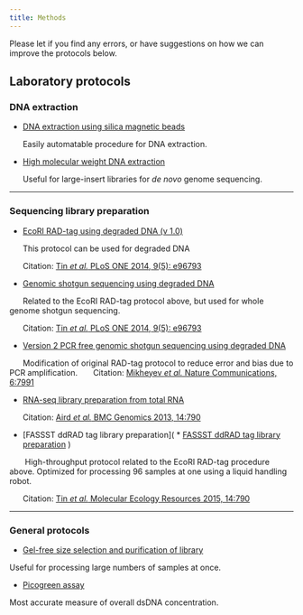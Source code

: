 ```yaml
---
title: Methods
---
```


Please let if you find any errors, or have suggestions on how we can improve the protocols below.

## Laboratory protocols

### DNA extraction

  * [DNA extraction using silica magnetic beads][1]

&nbsp;&nbsp;&nbsp;&nbsp;&nbsp;&nbsp;Easily automatable procedure for DNA extraction.

  * [High molecular weight DNA extraction][2]

&nbsp;&nbsp;&nbsp;&nbsp;&nbsp;&nbsp;Useful for large-insert libraries for *de novo* genome sequencing.

* * *

### Sequencing library preparation

  * [EcoRI RAD-tag using degraded DNA (v 1.0)][3]

&nbsp;&nbsp;&nbsp;&nbsp;&nbsp;&nbsp;This protocol can be used for degraded DNA

&nbsp;&nbsp;&nbsp;&nbsp;&nbsp;&nbsp;Citation: [Tin *et al.* PLoS ONE 2014, 9(5): e96793][4]

  * [Genomic shotgun sequencing using degraded DNA][5]

&nbsp;&nbsp;&nbsp;&nbsp;&nbsp;&nbsp;Related to the EcoRI RAD-tag protocol above, but used for whole genome shotgun sequencing.

&nbsp;&nbsp;&nbsp;&nbsp;&nbsp;&nbsp;Citation: [Tin *et al.* PLoS ONE 2014, 9(5): e96793][4]

* [Version 2 PCR free genomic shotgun sequencing using degraded DNA][9]

&nbsp;&nbsp;&nbsp;&nbsp;&nbsp;&nbsp;Modification of original RAD-tag protocol to reduce error and bias due to PCR amplification.
&nbsp;&nbsp;&nbsp;&nbsp;&nbsp;&nbsp;Citation: [Mikheyev *et al.* Nature Communications, 6:7991](http://www.nature.com/ncomms/2015/150806/ncomms8991/full/ncomms8991.html)

  * [RNA-seq library preparation from total RNA][6]

&nbsp;&nbsp;&nbsp;&nbsp;&nbsp;&nbsp;Citation: [Aird *et al.* BMC Genomics 2013, 14:790][7]

   * [FASSST ddRAD tag library preparation](  * [FASSST ddRAD tag library preparation](https://docs.google.com/document/d/1uw31pcep8gjC7HnbzRAN2llhYRUVPoToD1EqSH779OA/edit?usp=sharing)
)

&nbsp;&nbsp;&nbsp;&nbsp;&nbsp;&nbsp; High-throughput protocol related to the EcoRI RAD-tag procedure above. Optimized for processing 96 samples at one using a liquid handling robot.

&nbsp;&nbsp;&nbsp;&nbsp;&nbsp;&nbsp;Citation: [Tin *et al.* Molecular Ecology Resources 2015, 14:790](http://ecoevo.unit.oist.jp/lab/pubs/Tin,2015,Degenerate%20adaptor%20sequences%20for%20detecting%20PCR%20duplicates%20in%20reduced%20representation%20sequencing%20data%20improve%20genotype%20calling%20accuracy.pdf)


  
* * *

### General protocols

  * [Gel-free size selection and purification of library][10]

Useful for processing large numbers of samples at once.

  * [Picogreen assay][11]

Most accurate measure of overall dsDNA concentration.

 [1]: https://docs.google.com/document/d/1SizyI5bcrbxeGxmE-UbK-GtdmqaVvtGrbmjjYbormKw
 [2]: https://docs.google.com/document/d/1qG-Dv24MyYxz9HQF3ZpWrD43MCI_xPsYsfB-WBlu7Oc
 [3]: https://docs.google.com/document/d/1GW4TzTCJAm8bjqOSC9-fmNRVPbS-3Ij5-2tSLYZygJM
 [4]: http://www.plosone.org/article/info%3Adoi%2F10.1371%2Fjournal.pone.0096793
 [5]: https://docs.google.com/document/d/1EbyVf2A5pdBlkxBu57tkFkaBiG0lDifdd7FQGcidM4I
 [6]: https://docs.google.com/document/d/1_1amZDvLEIP_sjJzUSELjig3VKI2aALOzr2o5pezAPE/edit
 [7]: http://www.biomedcentral.com/1471-2164/14/790
 [9]: https://docs.google.com/document/d/1I-9MMC2_P9_QcFFHj0vTpoLw06ZeWSXMZiw0YDE9ne0/edit?usp=sharing
 [10]: https://docs.google.com/document/d/163otzQfwyUGtJCNa9Yd7awlsFGE74yWv59LUUNJhqbI/edit?usp=sharing
 [11]: https://docs.google.com/document/d/1ArdwOExyYEy0NtB_u3uIg68VHCBAkU9VbhW7uNENE28/edit?usp=sharing
